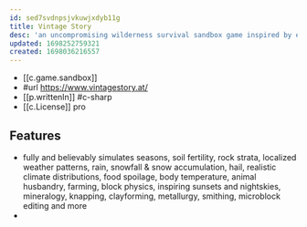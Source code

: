 ```yaml
---
id: sed7svdnpsjvkuwjxdyb11g
title: Vintage Story
desc: 'an uncompromising wilderness survival sandbox game inspired by eldritch horror themes. Find yourself in a ruined world reclaimed by nature and permeated by unnerving temporal disturbances. Relive the advent of human civilization, or take your own path.'
updated: 1698252759321
created: 1698036216557
---
```


- [[c.game.sandbox]]
- #url https://www.vintagestory.at/
- [[p.writtenIn]] #c-sharp
- [[c.License]] pro


## Features

- fully and believably simulates seasons, soil fertility, rock strata, localized weather patterns, rain, snowfall & snow accumulation, hail, realistic climate distributions, food spoilage, body temperature, animal husbandry, farming, block physics, inspiring sunsets and nightskies, mineralogy, knapping, clayforming, metallurgy, smithing, microblock editing and more
- 